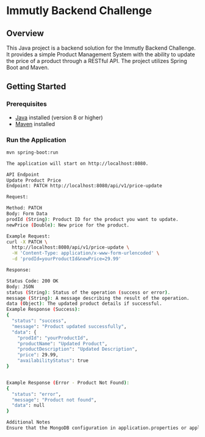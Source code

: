# Immutly Backend Challenge

## Overview

This Java project is a backend solution for the Immutly Backend Challenge. It provides a simple Product Management System with the ability to update the price of a product through a RESTful API. The project utilizes Spring Boot and Maven.

## Getting Started

### Prerequisites

- [Java](https://www.oracle.com/java/technologies/javase-downloads.html) installed (version 8 or higher)
- [Maven](https://maven.apache.org/download.cgi) installed

### Run the Application

```bash
mvn spring-boot:run

The application will start on http://localhost:8080.

API Endpoint
Update Product Price
Endpoint: PATCH http://localhost:8080/api/v1/price-update

Request:

Method: PATCH
Body: Form Data
prodId (String): Product ID for the product you want to update.
newPrice (Double): New price for the product.

Example Request:
curl -X PATCH \
  http://localhost:8080/api/v1/price-update \
  -H 'Content-Type: application/x-www-form-urlencoded' \
  -d 'prodId=yourProductId&newPrice=29.99'

Response:

Status Code: 200 OK
Body: JSON
status (String): Status of the operation (success or error).
message (String): A message describing the result of the operation.
data (Object): The updated product details if successful.
Example Response (Success):
{
  "status": "success",
  "message": "Product updated successfully",
  "data": {
    "prodId": "yourProductId",
    "productName": "Updated Product",
    "productDescription": "Updated Description",
    "price": 29.99,
    "availabilityStatus": true
}


Example Response (Error - Product Not Found):
{
  "status": "error",
  "message": "Product not found",
  "data": null
}

Additional Notes
Ensure that the MongoDB configuration in application.properties or application.yml is correctly set up for your environment.

